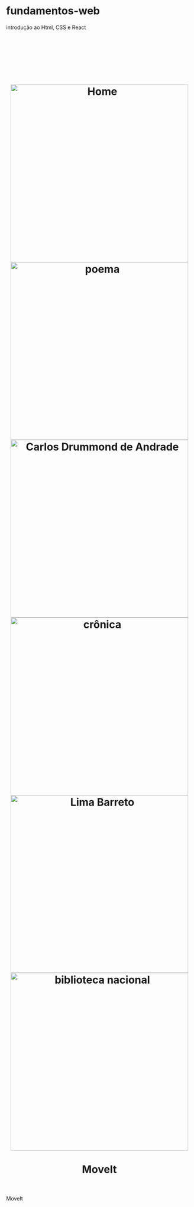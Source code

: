 # fundamentos-web
introdução ao Html, CSS e React

<h1 align="center">
    <br>
      <h1 align="center">
    <br>
        <img src="./github/assets/Home.png" alt="Home" width="480">
        <img src="/github/assets/poema I.png" alt="poema" width="480">
        <img src="./github/assets/poema-informações do autor.png" alt="Carlos Drummond de Andrade " width="480">
        <img src="./github/assets/crônica I.png" alt="crônica" width="480">
        <img src="./github/assets/Crônica- informações sobre o autor.png" alt="Lima Barreto" width="480">
        <img src="./github/assets/Link para biblioteca nacional (link aberto em uma nova guia).png" alt="biblioteca nacional" width="480">
    <br><br>
        MoveIt 
</h1>
    <br><br>
        MoveIt 
</h1>
